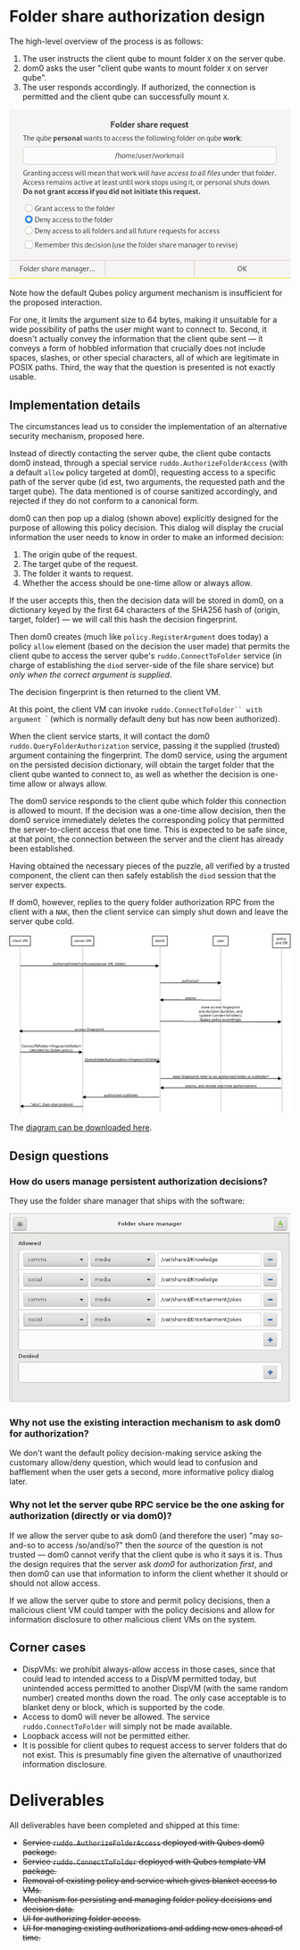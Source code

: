 # Folder share authorization design

The high-level overview of the process is as follows:

1. The user instructs the client qube to mount folder `X` on the server qube.
2. dom0 asks the user "client qube wants to mount folder `X` on server qube".
3. The user responds accordingly.  If authorized, the connection is permitted and the client qube can successfully mount `X`.

![Authorization dialog example](./auth-dialog.png)

Note how the default Qubes policy argument mechanism is insufficient for the proposed interaction.

For one, it limits the argument size to 64 bytes, making it unsuitable for a wide possibility of paths the user might want to connect to.  Second, it doesn't actually convey the information that the client qube sent — it conveys a form of hobbled information that crucially does not include spaces, slashes, or other special characters, all of which are legitimate in POSIX paths.  Third, the way that the question is presented is not exactly usable.

## Implementation details

The circumstances lead us to consider the implementation of an alternative security mechanism, proposed here.

Instead of directly contacting the server qube, the client qube contacts dom0 instead, through a special service `ruddo.AuthorizeFolderAccess` (with a default `allow` policy targeted at dom0), requesting access to a specific path of the server qube (id est, two arguments, the requested path and the target qube).  The data mentioned is of course sanitized accordingly, and rejected if they do not conform to a canonical form.

dom0 can then pop up a dialog (shown above) explicitly designed for the purpose of allowing this policy decision.  This dialog will display the crucial information the user needs to know in order to make an informed decision:

1. The origin qube of the request.
2. The target qube of the request.
3. The folder it wants to request.
4. Whether the access should be one-time allow or always allow.

If the user accepts this, then the decision data will be stored in dom0, on a dictionary keyed by the first 64 characters of the SHA256 hash of (origin, target, folder) — we will call this hash the decision fingerprint.

Then dom0 creates (much like `policy.RegisterArgument` does today) a policy `allow` element (based on the decision the user made) that permits the client qube to access the server qube's `ruddo.ConnectToFolder` service (in charge of establishing the `diod` server-side of the file share service) but *only when the correct argument is supplied*.

The decision fingerprint is then returned to the client VM.

At this point, the client VM can invoke `ruddo.ConnectToFolder`` with argument `<fingerprint>` (which is normally default deny but has now been authorized).

When the client service starts, it will contact the dom0 `ruddo.QueryFolderAuthorization` service, passing it the supplied (trusted) argument containing the fingerprint.  The dom0 service, using the argument on the persisted decision dictionary, will obtain the target folder that the client qube wanted to connect to, as well as whether the decision is one-time allow or always allow.

The dom0 service responds to the client qube which folder this connection is allowed to mount.  If the decision was a one-time allow decision, then the dom0 service immediately deletes the corresponding policy that permitted the server-to-client access that one time.  This is expected to be safe since, at that point, the connection between the server and the client has already been established.

Having obtained the necessary pieces of the puzzle, all verified by a trusted component, the client can then safely establish the `diod` session that the server expects.

If dom0, however, replies to the query folder authorization RPC from the client with a `NAK`, then the client service can simply shut down and leave the server qube cold.

![Authorization implementation diagram](./auth-flow.png)

The [diagram can be downloaded here](./auth-flow.dia).

## Design questions

### How do users manage persistent authorization decisions?

They use the folder share manager that ships with the software:

![Folder share manager](./folder-share-manager.png)

### Why not use the existing interaction mechanism to ask dom0 for authorization?

We don't want the default policy decision-making service asking the customary allow/deny question, which would lead to confusion and bafflement when the user gets a second, more informative policy dialog later.

### Why not let the server qube RPC service be the one asking for authorization (directly or via dom0)?

If we allow the server qube to ask dom0 (and therefore the user) "may so-and-so to access /so/and/so?" then the *source* of the question is not trusted — dom0 cannot verify that the client qube is who it says it is.  Thus the design requires that the server ask *dom0* for authorization *first*, and then dom0 can use that information to inform the client whether it should or should not allow access.

If we allow the server qube to store and permit policy decisions, then a malicious client VM could tamper with the policy decisions and allow for information disclosure to other malicious client VMs on the system.

## Corner cases

* DispVMs: we prohibit always-allow access in those cases, since that could lead to intended access to a DispVM permitted today, but unintended access permitted to another DispVM (with the same random number) created months down the road.  The only case acceptable is to blanket deny or block, which is supported by the code.
* Access to dom0 will never be allowed.  The service `ruddo.ConnectToFolder` will simply not be made available.
* Loopback access will not be permitted either.
* It is possible for client qubes to request access to server folders that do not exist.  This is presumably fine given the alternative of unauthorized information disclosure.

# Deliverables

All deliverables have been completed and shipped at this time:

* ~~Service `ruddo.AuthorizeFolderAccess` deployed with Qubes dom0 package.~~
* ~~Service `ruddo.ConnectToFolder` deployed with Qubes template VM package.~~
* ~~Removal of existing policy and service which gives blanket access to VMs.~~
* ~~Mechanism for persisting and managing folder policy decisions and decision data.~~
* ~~UI for authorizing folder access.~~
* ~~UI for managing existing authorizations and adding new ones ahead of time.~~

